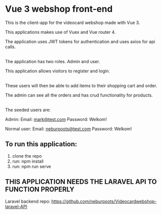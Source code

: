 # Vue 3 webshop front-end
This is the client-app for the videocard webshop made with Vue 3.

This applications makes use of Vuex and Vue router 4.

The application uses JWT tokens for authentication and uses axios for api calls.
<br/><br/>

The application has two roles. Admin and user.

This application allows visitors to register and login.
<br/><br/>

These users will then be able to add items to their shopping cart and order.

The admin can see all the orders and has crud functionality for products.
<br/><br/>

The seeded users are:

Admin:
Email: mark@test.com
Password: Welkom!

Normal user:
Email: neburpoots@test.com
Password: Welkom!

## To run this application:
1. clone the repo
2. run: npm install
3. run: npm run serve

## THIS APPLICATION NEEDS THE LARAVEL API TO FUNCTION PROPERLY
Laravel backend repo: https://github.com/neburpoots/Videocardwebshop-laravel-API

